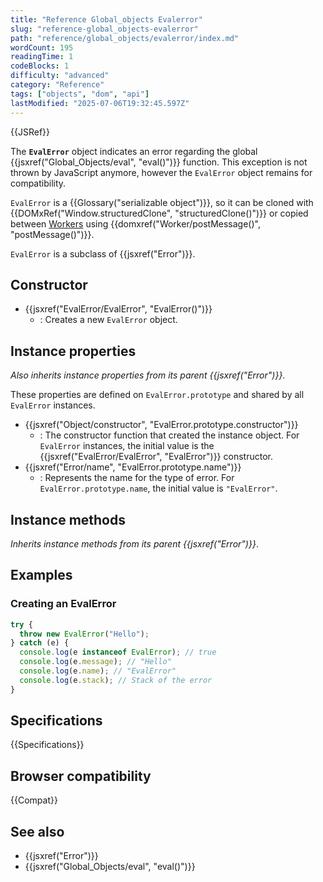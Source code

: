 ```yaml
---
title: "Reference Global_objects Evalerror"
slug: "reference-global_objects-evalerror"
path: "reference/global_objects/evalerror/index.md"
wordCount: 195
readingTime: 1
codeBlocks: 1
difficulty: "advanced"
category: "Reference"
tags: ["objects", "dom", "api"]
lastModified: "2025-07-06T19:32:45.597Z"
---
```



{{JSRef}}

The **`EvalError`** object indicates an error regarding the global {{jsxref("Global_Objects/eval", "eval()")}} function. This exception is not thrown by JavaScript anymore, however the `EvalError` object remains for compatibility.

`EvalError` is a {{Glossary("serializable object")}}, so it can be cloned with {{DOMxRef("Window.structuredClone", "structuredClone()")}} or copied between [Workers](/en-US/docs/Web/API/Worker) using {{domxref("Worker/postMessage()", "postMessage()")}}.

`EvalError` is a subclass of {{jsxref("Error")}}.

## Constructor

- {{jsxref("EvalError/EvalError", "EvalError()")}}
  - : Creates a new `EvalError` object.

## Instance properties

_Also inherits instance properties from its parent {{jsxref("Error")}}_.

These properties are defined on `EvalError.prototype` and shared by all `EvalError` instances.

- {{jsxref("Object/constructor", "EvalError.prototype.constructor")}}
  - : The constructor function that created the instance object. For `EvalError` instances, the initial value is the {{jsxref("EvalError/EvalError", "EvalError")}} constructor.
- {{jsxref("Error/name", "EvalError.prototype.name")}}
  - : Represents the name for the type of error. For `EvalError.prototype.name`, the initial value is `"EvalError"`.

## Instance methods

_Inherits instance methods from its parent {{jsxref("Error")}}_.

## Examples

### Creating an EvalError

```js
try {
  throw new EvalError("Hello");
} catch (e) {
  console.log(e instanceof EvalError); // true
  console.log(e.message); // "Hello"
  console.log(e.name); // "EvalError"
  console.log(e.stack); // Stack of the error
}
```

## Specifications

{{Specifications}}

## Browser compatibility

{{Compat}}

## See also

- {{jsxref("Error")}}
- {{jsxref("Global_Objects/eval", "eval()")}}
